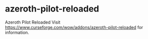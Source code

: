 # azeroth-pilot-reloaded
Azeroth Pilot Reloaded
Visit https://www.curseforge.com/wow/addons/azeroth-pilot-reloaded for information.
